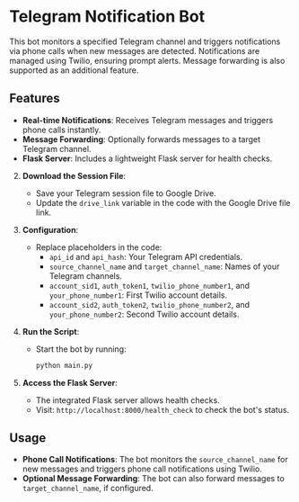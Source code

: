 # Telegram Notification Bot

This bot monitors a specified Telegram channel and triggers notifications via phone calls when new messages are detected. Notifications are managed using Twilio, ensuring prompt alerts. Message forwarding is also supported as an additional feature.

## Features

- **Real-time Notifications**: Receives Telegram messages and triggers phone calls instantly.
- **Message Forwarding**: Optionally forwards messages to a target Telegram channel.
- **Flask Server**: Includes a lightweight Flask server for health checks.
2. **Download the Session File**:
   - Save your Telegram session file to Google Drive.
   - Update the `drive_link` variable in the code with the Google Drive file link.

3. **Configuration**:
   - Replace placeholders in the code:
     - `api_id` and `api_hash`: Your Telegram API credentials.
     - `source_channel_name` and `target_channel_name`: Names of your Telegram channels.
     - `account_sid1`, `auth_token1`, `twilio_phone_number1`, and `your_phone_number1`: First Twilio account details.
     - `account_sid2`, `auth_token2`, `twilio_phone_number2`, and `your_phone_number2`: Second Twilio account details.

4. **Run the Script**:
   - Start the bot by running:
     ```bash
     python main.py
     ```

5. **Access the Flask Server**:
   - The integrated Flask server allows health checks.
   - Visit: `http://localhost:8000/health_check` to check the bot's status.

## Usage

- **Phone Call Notifications**: The bot monitors the `source_channel_name` for new messages and triggers phone call notifications using Twilio.
- **Optional Message Forwarding**: The bot can also forward messages to `target_channel_name`, if configured.
